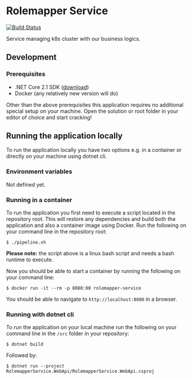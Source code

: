 # Rolemapper Service
[![Build Status](https://dfds.visualstudio.com/DevelopmentExcellence/_apis/build/status/rolemapperservice-ci)](https://dfds.visualstudio.com/DevelopmentExcellence/_build/latest?definitionId=967)

Service managing k8s cluster with our business logics.

## Development

### Prerequisites
- .NET Core 2.1 SDK ([download](https://dotnet.microsoft.com/download/dotnet-core/2.1))
- Docker (any relatively new version will do)

Other than the above prerequisites this application requires no additional 
special setup on your machine. Open the solution or root folder in your 
editor of choice and start cracking!

## Running the application locally
To run the application locally you have two options e.g. in a container or directly 
on your machine using dotnet cli.

### Environment variables
Not defined yet.

### Running in a container
To run the application you first need to execute a script located in the repository 
root. This will restore any dependencies and build both the application and also a 
container image using Docker. Run the following on your command line in the repository 
root:

```shell
$ ./pipeline.sh
```

__Please note:__ the script above is a linux bash script and needs a bash runtime to execute.

Now you should be able to start a container by running the following on your command line:

```shell
$ docker run -it --rm -p 8080:80 rolemapper-service
```

You should be able to navigate to `http://localhost:8080` in a browser.

<!-- __Please note:__ The url above might return `404 - not found` - instead try an endpoint 
that the application serves e.g. `/swagger`. -->

### Running with dotnet cli
To run the application on your local machine run the following on your command line in 
the `/src` folder in your repository:

```shell
$ dotnet build
```

Followed by:

```shell
$ dotnet run --project RolemapperService.WebApi/RolemapperService.WebApi.csproj
```
